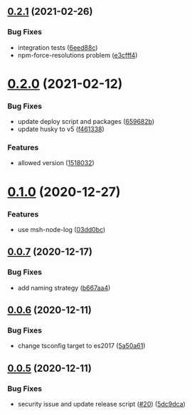## [0.2.1](https://github.com/beecode-rs/msh-node-env/compare/v0.2.0...v0.2.1) (2021-02-26)


### Bug Fixes

* integration tests ([6eed88c](https://github.com/beecode-rs/msh-node-env/commit/6eed88c24392bcf10d33e2303357f2e9d63592e1))
* npm-force-resolutions problem ([e3cfff4](https://github.com/beecode-rs/msh-node-env/commit/e3cfff42a955ac7536a6c5f19614ac5e2bc5f8e4))

# [0.2.0](https://github.com/beecode-rs/msh-node-env/compare/v0.1.0...v0.2.0) (2021-02-12)


### Bug Fixes

* update deploy script and packages ([659682b](https://github.com/beecode-rs/msh-node-env/commit/659682b62eb4a9dabd4740a3963944b480bb8796))
* update husky to v5 ([f461338](https://github.com/beecode-rs/msh-node-env/commit/f461338b1094ccb8ec3ff8e89d51699d5a406b06))


### Features

* allowed version ([1518032](https://github.com/beecode-rs/msh-node-env/commit/1518032ad6dbc1373f0ac5acc6c3d14fecb586e4))

# [0.1.0](https://github.com/beecode-rs/msh-node-env/compare/v0.0.7...v0.1.0) (2020-12-27)


### Features

* use msh-node-log ([03dd0bc](https://github.com/beecode-rs/msh-node-env/commit/03dd0bc42ee8c88215cea506f6e68c4b18bb9856))

## [0.0.7](https://github.com/beecode-rs/msh-node-env/compare/v0.0.6...v0.0.7) (2020-12-17)


### Bug Fixes

* add naming strategy ([b667aa4](https://github.com/beecode-rs/msh-node-env/commit/b667aa4d10a3ac1fed9e0498f84753912e29e3cc))

## [0.0.6](https://github.com/beecode-rs/msh-node-env/compare/v0.0.5...v0.0.6) (2020-12-11)


### Bug Fixes

* change tsconfig target to es2017 ([5a50a61](https://github.com/beecode-rs/msh-node-env/commit/5a50a613be51f1a9b04f0ce9e1b24b59201f4b5d))

## [0.0.5](https://github.com/beecode-rs/msh-node-env/compare/v0.0.4...v0.0.5) (2020-12-11)


### Bug Fixes

* security issue and update release script ([#20](https://github.com/beecode-rs/msh-node-env/issues/20)) ([5dc9dca](https://github.com/beecode-rs/msh-node-env/commit/5dc9dca48de943c73e4d706de16b963eb6302418))
